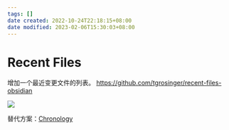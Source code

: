 ```yaml
---
tags: []
date created: 2022-10-24T22:18:15+08:00
date modified: 2023-02-06T15:30:03+08:00
---
```


# Recent Files

增加一个最近变更文件的列表。
<https://github.com/tgrosinger/recent-files-obsidian>

![](../_assets/Recent%20Files.md_files/6da8b5fc-a2a2-4e1d-9389-12303a3a50b6.png)

替代方案：[Chronology](Chronology.md)
